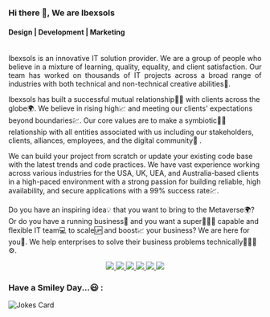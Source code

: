 ### Hi there 👋, We are Ibexsols

#### Design | Development | Marketing

<p align="justify">
<br/>
Ibexsols is an innovative IT solution provider. We are a group of people who believe in a mixture of learning, quality, equality, and client satisfaction. Our team has worked on thousands of IT projects across a broad range of industries with both technical and non-technical creative abilities🌟.

Ibexsols has built a successful mutual relationship🤝🏻 with clients across the globe🌍. We believe in rising high📈 and meeting our clients' expectations beyond boundaries💹. Our core values are to make a symbiotic💪🏻 relationship with all entities associated with us including our stakeholders, clients, alliances, employees, and the digital community💢 .

We can build your project from scratch or update your existing code base with the latest trends and code practices. We have vast experience working across various industries for the USA, UK, UEA, and Australia-based clients in a high-paced environment with a strong passion for building reliable, high availability, and secure applications with a 99% success rate💹.

Do you have an inspiring idea💡 that you want to bring to the Metaverse🌍? Or do you have a running business🏢 and you want a super🦸🏻‍♂️ capable and flexible IT team💻 to scale🆙 and boost📈 your business? We are here for you💫. We help enterprises to solve their business problems technically👨🏻‍💻⚙️.

</p>

<div align="center">
<a href="https://www.linkedin.com/company/ibexsols/" target="_blank">
    <img src="https://img.shields.io/badge/linkedin-%230077B5.svg?&style=for-the-badge&logo=linkedin&logoColor=white" />
</a>

<a href="https://linktr.ee/ibexsols" target="_blank">
    <img src="https://img.shields.io/badge/Linktree-5FD068?style=for-the-badge&logo=linktree&logoColor=white" />
</a>

<a href="mailto:info@ibexsols.com" target="_blank">
    <img src="https://img.shields.io/badge/Gmail-BF211D?style=for-the-badge&logo=Google&logoColor=white" />
</a>

<a href="https://www.facebook.com/ibexsols/" target="_blank">
    <img src="https://img.shields.io/badge/Facebook-1877F2?style=for-the-badge&logo=facebook&logoColor=white" />
</a>

<a href="https://www.instagram.com/ibexsols/" target="_blank">
    <img src="https://img.shields.io/badge/Instagram-E4405F?style=for-the-badge&logo=instagram&logoColor=white" />
</a>

<a href="https://www.twitter.com/ibexsols/" target="_blank">
    <img src="https://img.shields.io/badge/Twitter-1DA1F2?style=for-the-badge&logo=twitter&logoColor=white" />
</a>

</div>

### Have a Smiley Day...😃 :<br>

![Jokes Card](https://readme-jokes.vercel.app/api)
